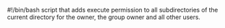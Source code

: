 #!/bin/bash
script that adds execute permission to all subdirectories of the current directory for the owner, the group owner and all other users.
